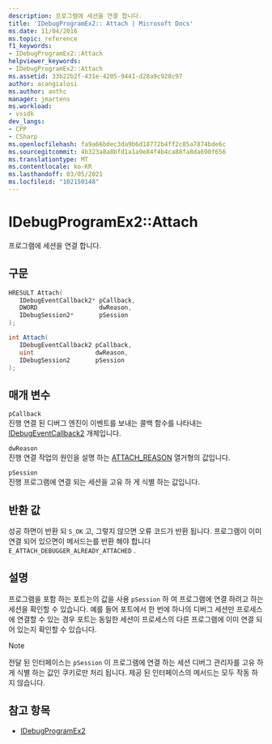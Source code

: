 ```yaml
---
description: 프로그램에 세션을 연결 합니다.
title: 'IDebugProgramEx2:: Attach | Microsoft Docs'
ms.date: 11/04/2016
ms.topic: reference
f1_keywords:
- IDebugProgramEx2::Attach
helpviewer_keywords:
- IDebugProgramEx2::Attach
ms.assetid: 33b22b2f-431e-4205-9441-d28a9c928c97
author: acangialosi
ms.author: anthc
manager: jmartens
ms.workload:
- vssdk
dev_langs:
- CPP
- CSharp
ms.openlocfilehash: fa9a66bdec3da9b6d18772b4ff2c85a7874bde6c
ms.sourcegitcommit: 4b323a8a8bfd1a1a9e84f4b4ca88fa8da690f656
ms.translationtype: MT
ms.contentlocale: ko-KR
ms.lasthandoff: 03/05/2021
ms.locfileid: "102150148"
---
```

# <a name="idebugprogramex2attach"></a>IDebugProgramEx2::Attach
프로그램에 세션을 연결 합니다.

## <a name="syntax"></a>구문

```cpp
HRESULT Attach( 
   IDebugEventCallback2* pCallback,
   DWORD                 dwReason,
   IDebugSession2*       pSession
);
```

```csharp
int Attach( 
   IDebugEventCallback2 pCallback,
   uint                 dwReason,
   IDebugSession2       pSession
);
```

## <a name="parameters"></a>매개 변수
`pCallback`\
진행 연결 된 디버그 엔진이 이벤트를 보내는 콜백 함수를 나타내는 [IDebugEventCallback2](../../../extensibility/debugger/reference/idebugeventcallback2.md) 개체입니다.

`dwReason`\
진행 연결 작업의 원인을 설명 하는 [ATTACH_REASON](../../../extensibility/debugger/reference/attach-reason.md) 열거형의 값입니다.

`pSession`\
진행 프로그램에 연결 되는 세션을 고유 하 게 식별 하는 값입니다.

## <a name="return-value"></a>반환 값
 성공 하면이 반환 되 `S_OK` 고, 그렇지 않으면 오류 코드가 반환 됩니다. 프로그램이 이미 연결 되어 있으면이 메서드는를 반환 해야 합니다 `E_ATTACH_DEBUGGER_ALREADY_ATTACHED` .

## <a name="remarks"></a>설명
 프로그램을 포함 하는 포트는의 값을 사용 `pSession` 하 여 프로그램에 연결 하려고 하는 세션을 확인할 수 있습니다. 예를 들어 포트에서 한 번에 하나의 디버그 세션만 프로세스에 연결할 수 있는 경우 포트는 동일한 세션이 프로세스의 다른 프로그램에 이미 연결 되어 있는지 확인할 수 있습니다.

> [!NOTE]
> 전달 된 인터페이스는 `pSession` 이 프로그램에 연결 하는 세션 디버그 관리자를 고유 하 게 식별 하는 값인 쿠키로만 처리 됩니다. 제공 된 인터페이스의 메서드는 모두 작동 하지 않습니다.

## <a name="see-also"></a>참고 항목
- [IDebugProgramEx2](../../../extensibility/debugger/reference/idebugprogramex2.md)
